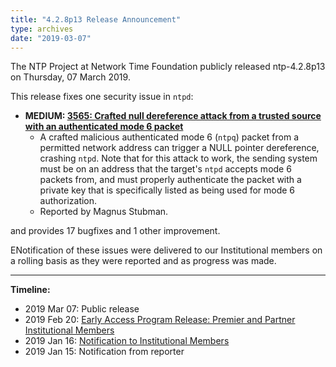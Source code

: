 ```yaml
---
title: "4.2.8p13 Release Announcement"
type: archives
date: "2019-03-07"
---
```


The NTP Project at Network Time Foundation publicly released ntp-4.2.8p13 on Thursday, 07 March 2019.

This release fixes one security issue in `ntpd`:

* **MEDIUM: [3565: Crafted null dereference attack from a trusted source with an authenticated mode 6 packet](/support/securitynotice/ntpbug3565/)**
  * A crafted malicious authenticated mode 6 (`ntpq`) packet from a permitted network address can trigger a NULL pointer dereference, crashing `ntpd`. Note that for this attack to work, the sending system must be on an address that the target's `ntpd` accepts mode 6 packets from, and must properly authenticate the packet with a private key that is specifically listed as being used for mode 6 authorization.
  * Reported by Magnus Stubman. 

and provides 17 bugfixes and 1 other improvement. 

ENotification of these issues were delivered to our Institutional members on a rolling basis as they were reported and as progress was made.

* * *

**Timeline:**

* 2019 Mar 07: Public release
* 2019 Feb 20: [Early Access Program Release: Premier and Partner Institutional Members](https://www.nwtime.org/membership/benefits/)
* 2019 Jan 16: [Notification to Institutional Members](https://www.nwtime.org/membership/benefits/)
* 2019 Jan 15: Notification from reporter 